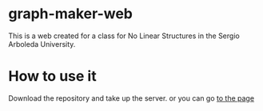# graph-maker-web
This is a web created for a class for No Linear Structures in the Sergio Arboleda University.

# How to use it
Download the repository and take up the server.
or you can go [to the page](tulink.com/here)
